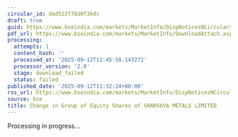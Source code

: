 ```yaml
---
circular_id: dad523f78d0f36dc
draft: true
guid: https://www.bseindia.com/markets/MarketInfo/DispNoticesNCirculars.aspx?Noticeid={BA9063AB-6DA8-499B-B0D8-F3A66A8ACC75}&noticeno=20250912-55&dt=09/12/2025&icount=55&totcount=84&flag=0
pdf_url: https://www.bseindia.com/markets/MarketInfo/DownloadAttach.aspx?id=20250912-55&attachedId=
processing:
  attempts: 1
  content_hash: ''
  processed_at: '2025-09-12T12:45:58.143272'
  processor_version: '2.0'
  stage: download_failed
  status: failed
published_date: '2025-09-12T11:32:24+00:00'
rss_url: https://www.bseindia.com/markets/MarketInfo/DispNoticesNCirculars.aspx?Noticeid={BA9063AB-6DA8-499B-B0D8-F3A66A8ACC75}&noticeno=20250912-55&dt=09/12/2025&icount=55&totcount=84&flag=0
source: bse
title: Change in Group of Equity Shares of SHARVAYA METALS LIMITED
---
```


Processing in progress...